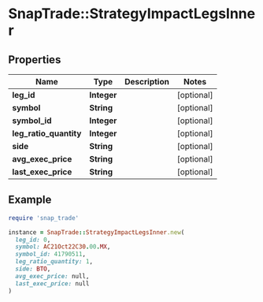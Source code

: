 # SnapTrade::StrategyImpactLegsInner

## Properties

| Name | Type | Description | Notes |
| ---- | ---- | ----------- | ----- |
| **leg_id** | **Integer** |  | [optional] |
| **symbol** | **String** |  | [optional] |
| **symbol_id** | **Integer** |  | [optional] |
| **leg_ratio_quantity** | **Integer** |  | [optional] |
| **side** | **String** |  | [optional] |
| **avg_exec_price** | **String** |  | [optional] |
| **last_exec_price** | **String** |  | [optional] |

## Example

```ruby
require 'snap_trade'

instance = SnapTrade::StrategyImpactLegsInner.new(
  leg_id: 0,
  symbol: AC21Oct22C30.00.MX,
  symbol_id: 41790511,
  leg_ratio_quantity: 1,
  side: BTO,
  avg_exec_price: null,
  last_exec_price: null
)
```

